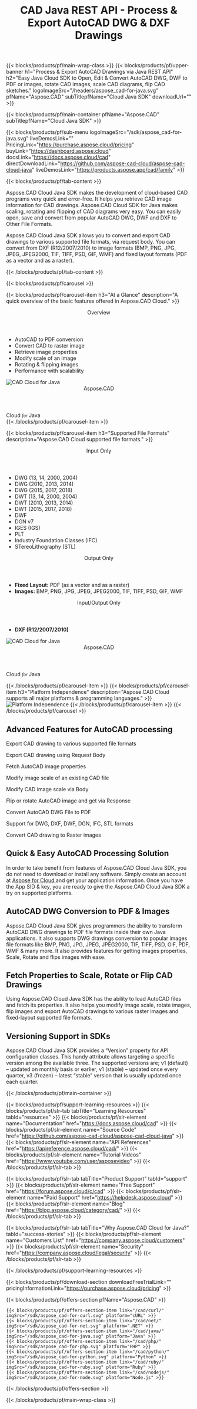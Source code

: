 ﻿---
title: CAD Java REST API - Process & Export AutoCAD DWG & DXF Drawings 
description: Java Cloud SDK to Open, Edit & Convert AutoCAD DWG, DWF to PDF or images, rotate CAD images, scale CAD diagrams, flip CAD sketches 
weight: 40
url: /java
---

{{< blocks/products/pf/main-wrap-class >}}
{{< blocks/products/pf/upper-banner h1="Process & Export AutoCAD Drawings via Java REST API" h2="Easy Java Cloud SDK to Open, Edit & Convert AutoCAD DWG, DWF to PDF or images, rotate CAD images, scale CAD diagrams, flip CAD sketches." logoImageSrc="/headers/aspose_cad-for-java.svg" pfName="Aspose.CAD" subTitlepfName="Cloud Java SDK" downloadUrl="" >}}

{{< blocks/products/pf/main-container pfName="Aspose.CAD" subTitlepfName="Cloud Java SDK" >}}

{{< blocks/products/pf/sub-menu logoImageSrc="/sdk/aspose_cad-for-java.svg" liveDemosLink="" PricingLink="https://purchase.aspose.cloud/pricing" buyLink="https://dashboard.aspose.cloud" docsLink="https://docs.aspose.cloud/cad" directDownloadLink="https://github.com/aspose-cad-cloud/aspose-cad-cloud-java" liveDemosLink="https://products.aspose.app/cad/family" >}}

{{< blocks/products/pf/tab-content >}}
<p>Aspose.CAD Cloud Java SDK makes the development of cloud-based CAD programs very quick and error-free. It helps you retrieve CAD image information for CAD drawings. Aspose.CAD Cloud SDK for Java makes scaling, rotating and flipping of CAD diagrams very easy. You can easily open, save and convert from popular AutoCAD DWG, DWF and DXF to Other File Formats.</p>
<p>Aspose.CAD Cloud Java SDK allows you to convert and export CAD drawings to various supported file formats, via request body. You can convert from DXF (R12/2007/2010) to image formats (BMP, PNG, JPG, JPEG, JPEG2000, TIF, TIFF, PSD, GIF, WMF) and fixed layout formats (PDF as a vector and as a raster).</p>
{{< /blocks/products/pf/tab-content >}}

<!--Diagrams Start-->
{{< blocks/products/pf/carousel >}}

{{< blocks/products/pf/carousel-item h3="At a Glance" description="A quick overview of the basic features offered in Aspose.CAD Cloud." >}}
<div class="diagram1 d1-cloud">
<div class="d1-row">
<div class="d1-col d1-left">
<p> </p>
</div>
<div class="d1-col d1-right"><header><i class="fa fa-cogs"> </i>Overview</header>
<ul>
<li>AutoCAD to PDF conversion</li>
<li>Convert CAD to raster image</li>
<li>Retrieve image properties</li>
<li>Modify scale of an image</li>
<li>Rotating &amp; flipping images</li>
<li>Performance with scalability</li>
</ul>
</div>
<!--/left--> <!--/right--></div>
<!--/row-->
<div class="d1-logo"><img src="/sdk/aspose_cad-for-java.svg" alt="CAD Cloud for Java" /><header>Aspose.CAD</header><footer>Cloud <small> <em> for </em> </small>Java</footer></div>
<!--/logo--></div>
<!--/diagram1 -->
{{< /blocks/products/pf/carousel-item >}}

{{< blocks/products/pf/carousel-item h3="Supported File Formats" description="Aspose.CAD Cloud supported file formats." >}}
<div class="diagram1 d2  d1-cloud">
<div class="d1-row">
<div class="d1-col d1-left"><header><i class="fa fa-long-arrow-down"> </i> Input Only</header>
<ul>
<li>DWG (13, 14, 2000, 2004)</li>
<li>DWG (2010, 2013, 2014)</li>
<li>DWG (2015, 2017, 2018)</li>
<li>DWT (13, 14, 2000, 2004)</li>
<li>DWT (2010, 2013, 2014)</li>
<li>DWT (2015, 2017, 2018)</li>
<li>DWF</li>
<li>DGN v7</li>
<li>IGES (IGS)</li>
<li>PLT</li>
<li>Industry Foundation Classes (IFC)</li>
<li>STereoLithography (STL)</li>
</ul>
</div>
<!--/left--> <!--/Right-->
<div class="d1-col d1-right"><header><i class="fa fa-mail-forward "> </i>Output Only</header>
<ul>
<li><b>Fixed Layout:</b> PDF (as a vector and as a raster)</li>
<li><b>Images:</b> BMP, PNG, JPG, JPEG, JPEG2000, TIF, TIFF, PSD, GIF, WMF</li>
</ul>
<header><i class="fa fa-mail-forward "> </i>Input/Output Only</header>
<ul>
<li><b>DXF (R12/2007/2010)</b></li>
</ul>
</div>
<!--/right--></div>
<!--/row-->
<div class="d1-logo"><img src="/sdk/aspose_cad-for-java.svg" alt="CAD Cloud for Java" /><header>Aspose.CAD</header><footer>Cloud <small> <em> for </em> </small>Java</footer></div>
<!--/logo--></div>
<!--/diagram2-->

{{< /blocks/products/pf/carousel-item >}}
{{< blocks/products/pf/carousel-item h3="Platform Independence" description="Aspose.CAD Cloud supports all major platforms & programming languages." >}}
<img title="Platform Independence" src="/supported-platform.png" alt="Platform Independence" />
{{< /blocks/products/pf/carousel-item >}}
{{< /blocks/products/pf/carousel >}}
<!--Diagrams End-->

<!--Feature-section Start-->
<div class="container-fluid features-section bg-gray singleproduct">
 <a class="anchor" id="features" name="features">
 </a>
 <div class="row">
  <div class="container">
   <h2 class="pr-ft">
    Advanced Features for AutoCAD processing
   </h2>
   <p>
   </p>
   <div class="col-lg-4">
    <em class="fa fa-files-o ico-blue fa-2x col-lg-2">
    </em>
    <p class="col-lg-10">
     Export CAD drawing to various supported file formats
    </p>
   </div>
   <div class="col-lg-4">
    <em class="fa fa-object-group ico-blue fa-2x col-lg-2">
    </em>
    <p class="col-lg-10">
     Export CAD drawing using Request Body
    </p>
   </div>
   <div class="col-lg-4">
    <em class="fa fa-object-ungroup ico-blue fa-2x col-lg-2">
    </em>
    <p class="col-lg-10">
     Fetch AutoCAD image properties
    </p>
   </div>
   <div class="col-lg-4">
    <em class="fa fa-list ico-blue fa-2x col-lg-2">
    </em>
    <p class="col-lg-10">
     Modify image scale of an existing CAD file
    </p>
   </div>
   <div class="col-lg-4">
    <em class="fa fa-cogs ico-blue fa-2x col-lg-2">
    </em>
    <p class="col-lg-10">
     Modify CAD image scale via Body
    </p>
   </div>
   <div class="col-lg-4">
    <em class="fa fa-repeat ico-blue fa-2x col-lg-2">
    </em>
    <p class="col-lg-10">
     Flip or rotate AutoCAD image and get via Response
    </p>
   </div>
   <div class="col-lg-4">
    <em class="fa fa-clone ico-blue fa-2x col-lg-2">
    </em>
    <p class="col-lg-10">
     Convert AutoCAD DWG File to PDF
    </p>
   </div>
   <div class="col-lg-4">
    <em class="fa fa-table ico-blue fa-2x col-lg-2">
    </em>
    <p class="col-lg-10">
     Support for DWG, DXF, DWF, DGN, IFC, STL formats
    </p>
   </div>
   <div class="col-lg-4">
    <em class="fa fa-map ico-blue fa-2x col-lg-2">
    </em>
    <p class="col-lg-10">
     Convert CAD drawing to Raster images
    </p>
   </div>
   <div class="col-lg-12">
    <h2 class="h2title">
     Quick &amp; Easy AutoCAD Processing Solution
    </h2>
    <p>
     In order to take benefit from features of Aspose.CAD Cloud Java SDK, you do not need to download or install any software. Simply create an account at
     <a href="https://dashboard.aspose.cloud/#/apps">
      Aspose for Cloud
     </a>
     and get your application information. Once you have the App SID &amp; key, you are ready to give the Aspose.CAD Cloud Java SDK a try on supported platforms.
    </p>
   </div>
   <div class="col-lg-12">
    <h2 class="h2title">
     AutoCAD DWG Conversion to PDF &amp; Images
    </h2>
    <p>
     Aspose.CAD Cloud Java SDK gives programmers the ability to transform AutoCAD DWG drawings to PDF file formats inside their own Java applications. It also supports DWG drawings conversion to popular images file formats like BMP, PNG, JPG, JPEG, JPEG2000, TIF, TIFF, PSD, GIF, PDF, WMF &amp; many more. It also provides features for getting images properties, Scale, Rotate and flips images with ease.
    </p>
    <h2 class="h2title">
     Fetch Properties to Scale, Rotate or Flip CAD Drawings
    </h2>
    <p>
     Using Aspose.CAD Cloud Java SDK has the ability to load AutoCAD files and fetch its properties. It also helps you modify image scale, rotate images, flip images and export AutoCAD drawings to various raster images and fixed-layout supported file formats.
    </p>
   </div>
   <div class="col-lg-12">
    <h2 class="h2title">
     Versioning Support in SDKs
    </h2>
    <p>
     Aspose.CAD Cloud Java SDK provides a “Version” property for API configuration classes. This handy attribute allows targeting a specific version among the available three. The supported versions are; v1 (default) – updated on monthly basis or earlier, v1 (stable) – updated once every quarter, v3 (frozen) – latest “stable” version that is usually updated once each quarter.
    </p>
   </div>
  </div>
 </div>
</div>
<!--Feature-section End-->

{{< /blocks/products/pf/main-container >}}

{{< blocks/products/pf/support-learning-resources >}}
{{< blocks/products/pf/slr-tab tabTitle="Learning Resources" tabId="resources" >}}
{{< blocks/products/pf/slr-element name="Documentation" href="https://docs.aspose.cloud/cad" >}}
{{< blocks/products/pf/slr-element name="Source Code" href="https://github.com/aspose-cad-cloud/aspose-cad-cloud-java" >}}
{{< blocks/products/pf/slr-element name="API References" href="https://apireference.aspose.cloud/cad/" >}}
{{< blocks/products/pf/slr-element name="Tutorial Videos" href="https://www.youtube.com/user/asposevideo" >}}
{{< /blocks/products/pf/slr-tab >}}

{{< blocks/products/pf/slr-tab tabTitle="Product Support" tabId="support" >}}
{{< blocks/products/pf/slr-element name="Free Support" href="https://forum.aspose.cloud/c/cad" >}}
{{< blocks/products/pf/slr-element name="Paid Support" href="https://helpdesk.aspose.cloud" >}}
{{< blocks/products/pf/slr-element name="Blog" href="https://blog.aspose.cloud/category/cad/" >}}
{{< /blocks/products/pf/slr-tab >}}

{{< blocks/products/pf/slr-tab tabTitle="Why Aspose.CAD Cloud for Java?" tabId="success-stories" >}}
{{< blocks/products/pf/slr-element name="Customers List" href="https://company.aspose.cloud/customers" >}}
{{< blocks/products/pf/slr-element name="Security" href="https://company.aspose.cloud/legal/security" >}}
{{< /blocks/products/pf/slr-tab >}}

{{< /blocks/products/pf/support-learning-resources >}}

{{< blocks/products/pf/download-section downloadFreeTrialLink="" pricingInformationLink="https://purchase.aspose.cloud/pricing" >}}

{{< blocks/products/pf/offers-section pfName="Aspose.CAD" >}}

    {{< blocks/products/pf/offers-section-item link="/cad/curl/" imgSrc="/sdk/aspose_cad-for-curl.svg" platform="cURL" >}}
    {{< blocks/products/pf/offers-section-item link="/cad/net/" imgSrc="/sdk/aspose_cad-for-net.svg" platform=".NET" >}}
	{{< blocks/products/pf/offers-section-item link="/cad/java/" imgSrc="/sdk/aspose_cad-for-java.svg" platform="Java" >}}
    {{< blocks/products/pf/offers-section-item link="/cad/php/" imgSrc="/sdk/aspose_cad-for-php.svg" platform="PHP" >}}
	{{< blocks/products/pf/offers-section-item link="/cad/python/" imgSrc="/sdk/aspose_cad-for-python.svg" platform="Python" >}}
	{{< blocks/products/pf/offers-section-item link="/cad/ruby/" imgSrc="/sdk/aspose_cad-for-ruby.svg" platform="Ruby" >}}
	{{< blocks/products/pf/offers-section-item link="/cad/nodejs/" imgSrc="/sdk/aspose_cad-for-node.svg" platform="Node.js" >}}
	

{{< /blocks/products/pf/offers-section >}}

{{< /blocks/products/pf/main-wrap-class >}}
